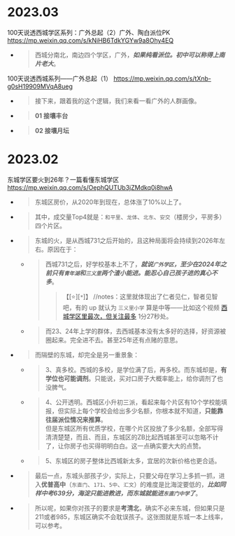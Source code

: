 
# 2023.03

100天说透西城学区系列：广外总起（2）广外、陶白派位PK https://mp.weixin.qq.com/s/kNiHB6TdkYGYw9a8Ohy4EQ
- > 西城分南北，南边四个学区，广外，***如果纯看派位。初中可以称得上南片老大***。

100天说透西城系列——广外总起（1） https://mp.weixin.qq.com/s/tXnb-g0sH19909MVqA8ueg
- > 接下来，跟着我的这个逻辑，我们来看一看广外的人群画像。
- > **01 接壤丰台**
- > **02 接壤月坛**

# 2023.02

东城学区要火到26年？一篇看懂东城学区 https://mp.weixin.qq.com/s/OephQUTUb3jZMdkq0i8hwA
- > 东城区房价，从2020年到现在，总体涨了10%以上了。
- > 其中，成交量Top4就是：`和平里`、`龙体`、`北东`、`安交`（楼房少，平房多）四个片区。
- > 东城的火，是从西城731之后开始的，且这种局面将会持续到2026年左右。原因在于：
  * > 西城731之后，好学校基本上不了，***就说`广外学区`，至少在2024年之前只有`青年湖`和`三义里`两个渣小能进。能忍心自己孩子进的真心不多***。
    >> 【[:star:][`*`]】 //notes：这里就体现出了仁者见仁，智者见智吧，有的 up 就认为 `三义里小学` 算是中等——比如这个视频 [西城学区里最次，但关注最多](https://www.bilibili.com/video/BV1oU4y1p7RK) 1分27秒处。
  * > 而23、24年上学的群体，去西城基本没有太多好的选择，好资源被圈起来。完全进不去。甚至25年还有点赌的意思。
- > 而隔壁的东城，却完全是另一重景象：
  * > 3、真多校。西城的多校，是学位满了后，再多校。而东城却是，**有学位也可能调剂**。只能说，买对口房子大概率能上，给你调剂了也没脾气。
  * > 4、公开透明。西城区小升初三派，看起来每个片区有10个学校能填报，但实际上每个学校会给出多少名额，你根本就不知道，**只能靠往届派位情况来推算**。 <br> 但是东城区所有优质学校，在哪个片区投放了多少名额，全部写得清清楚楚，而且、而且，东城区的ZB比起西城甚至可以忽略不计了，让你房子也买得明明白白。这一点确实要大大的点赞。
  * > 5、东城区的房子整体比西城新太多，宜居的次新价格也更合适。
- > 最后一点，东城头部孩子少，实际上，只要父母在学习上多抓一抓，进入**优普高中**（`东直门`、`171`、`5中`、`汇文`）的难度是比海淀要低的，***比如同样中考639分，海淀只能进教进，而东城就能进`东直门中学`了***。
- > 所以呢，如果你对孩子的要求是**考清北**，确实不必来东城，但如果只是211或者985，东城区确实不会耽误孩子。这张图就是东城一本上线率，可以参考。
